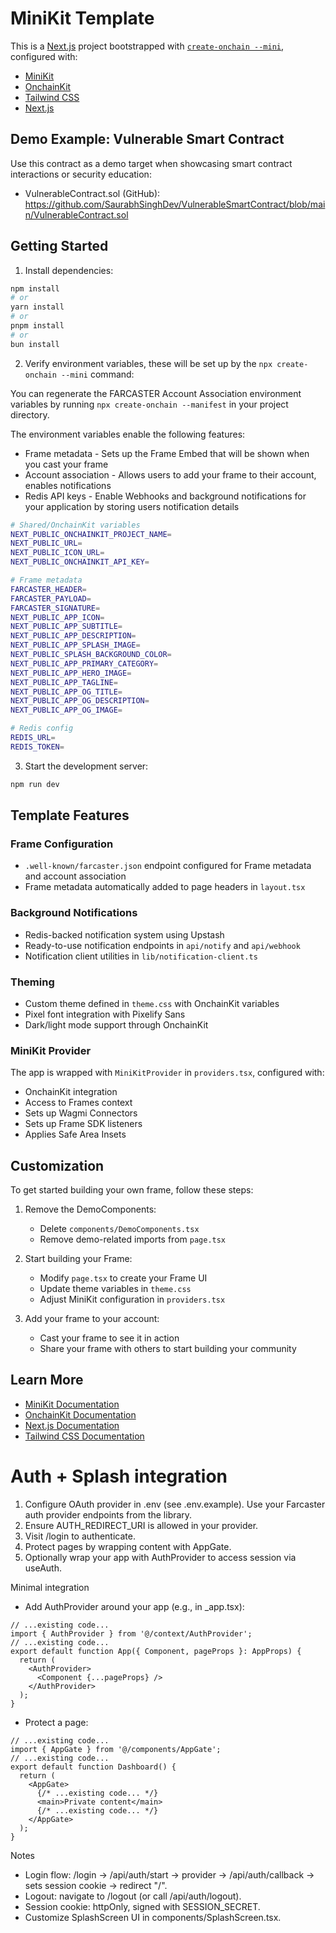 # MiniKit Template

This is a [Next.js](https://nextjs.org) project bootstrapped with [`create-onchain --mini`](), configured with:

- [MiniKit](https://docs.base.org/builderkits/minikit/overview)
- [OnchainKit](https://www.base.org/builders/onchainkit)
- [Tailwind CSS](https://tailwindcss.com)
- [Next.js](https://nextjs.org/docs)

## Demo Example: Vulnerable Smart Contract

Use this contract as a demo target when showcasing smart contract interactions or security education:
- VulnerableContract.sol (GitHub): https://github.com/SaurabhSinghDev/VulnerableSmartContract/blob/main/VulnerableContract.sol


## Getting Started

1. Install dependencies:
```bash
npm install
# or
yarn install
# or
pnpm install
# or
bun install
```

2. Verify environment variables, these will be set up by the `npx create-onchain --mini` command:

You can regenerate the FARCASTER Account Association environment variables by running `npx create-onchain --manifest` in your project directory.

The environment variables enable the following features:

- Frame metadata - Sets up the Frame Embed that will be shown when you cast your frame
- Account association - Allows users to add your frame to their account, enables notifications
- Redis API keys - Enable Webhooks and background notifications for your application by storing users notification details

```bash
# Shared/OnchainKit variables
NEXT_PUBLIC_ONCHAINKIT_PROJECT_NAME=
NEXT_PUBLIC_URL=
NEXT_PUBLIC_ICON_URL=
NEXT_PUBLIC_ONCHAINKIT_API_KEY=

# Frame metadata
FARCASTER_HEADER=
FARCASTER_PAYLOAD=
FARCASTER_SIGNATURE=
NEXT_PUBLIC_APP_ICON=
NEXT_PUBLIC_APP_SUBTITLE=
NEXT_PUBLIC_APP_DESCRIPTION=
NEXT_PUBLIC_APP_SPLASH_IMAGE=
NEXT_PUBLIC_SPLASH_BACKGROUND_COLOR=
NEXT_PUBLIC_APP_PRIMARY_CATEGORY=
NEXT_PUBLIC_APP_HERO_IMAGE=
NEXT_PUBLIC_APP_TAGLINE=
NEXT_PUBLIC_APP_OG_TITLE=
NEXT_PUBLIC_APP_OG_DESCRIPTION=
NEXT_PUBLIC_APP_OG_IMAGE=

# Redis config
REDIS_URL=
REDIS_TOKEN=
```

3. Start the development server:
```bash
npm run dev
```

## Template Features

### Frame Configuration
- `.well-known/farcaster.json` endpoint configured for Frame metadata and account association
- Frame metadata automatically added to page headers in `layout.tsx`

### Background Notifications
- Redis-backed notification system using Upstash
- Ready-to-use notification endpoints in `api/notify` and `api/webhook`
- Notification client utilities in `lib/notification-client.ts`

### Theming
- Custom theme defined in `theme.css` with OnchainKit variables
- Pixel font integration with Pixelify Sans
- Dark/light mode support through OnchainKit

### MiniKit Provider
The app is wrapped with `MiniKitProvider` in `providers.tsx`, configured with:
- OnchainKit integration
- Access to Frames context
- Sets up Wagmi Connectors
- Sets up Frame SDK listeners
- Applies Safe Area Insets

## Customization

To get started building your own frame, follow these steps:

1. Remove the DemoComponents:
   - Delete `components/DemoComponents.tsx`
   - Remove demo-related imports from `page.tsx`

2. Start building your Frame:
   - Modify `page.tsx` to create your Frame UI
   - Update theme variables in `theme.css`
   - Adjust MiniKit configuration in `providers.tsx`

3. Add your frame to your account:
   - Cast your frame to see it in action
   - Share your frame with others to start building your community

## Learn More

- [MiniKit Documentation](https://docs.base.org/builderkits/minikit/overview)
- [OnchainKit Documentation](https://docs.base.org/builderkits/onchainkit/getting-started)
- [Next.js Documentation](https://nextjs.org/docs)
- [Tailwind CSS Documentation](https://tailwindcss.com/docs)

# Auth + Splash integration

1) Configure OAuth provider in .env (see .env.example). Use your Farcaster auth provider endpoints from the library.
2) Ensure AUTH_REDIRECT_URI is allowed in your provider.
3) Visit /login to authenticate.
4) Protect pages by wrapping content with AppGate.
5) Optionally wrap your app with AuthProvider to access session via useAuth.

Minimal integration
- Add AuthProvider around your app (e.g., in _app.tsx):

```tsx
// ...existing code...
import { AuthProvider } from '@/context/AuthProvider';
// ...existing code...
export default function App({ Component, pageProps }: AppProps) {
  return (
    <AuthProvider>
      <Component {...pageProps} />
    </AuthProvider>
  );
}
```

- Protect a page:

```tsx
// ...existing code...
import { AppGate } from '@/components/AppGate';
// ...existing code...
export default function Dashboard() {
  return (
    <AppGate>
      {/* ...existing code... */}
      <main>Private content</main>
      {/* ...existing code... */}
    </AppGate>
  );
}
```

Notes
- Login flow: /login -> /api/auth/start -> provider -> /api/auth/callback -> sets session cookie -> redirect "/".
- Logout: navigate to /logout (or call /api/auth/logout).
- Session cookie: httpOnly, signed with SESSION_SECRET.
- Customize SplashScreen UI in components/SplashScreen.tsx.
